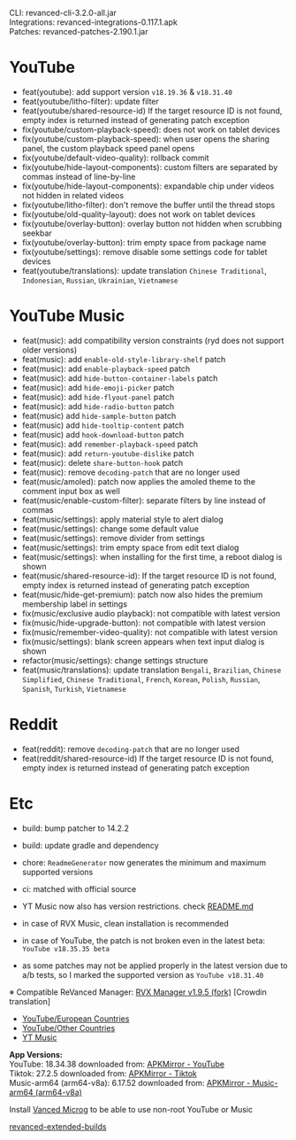 CLI: revanced-cli-3.2.0-all.jar  
Integrations: revanced-integrations-0.117.1.apk  
Patches: revanced-patches-2.190.1.jar  

YouTube
==
- feat(youtube): add support version `v18.19.36` & `v18.31.40`
- feat(youtube/litho-filter): update filter
- feat(youtube/shared-resource-id) If the target resource ID is not found, empty index is returned instead of generating patch exception
- fix(youtube/custom-playback-speed): does not work on tablet devices
- fix(youtube/custom-playback-speed): when user opens the sharing panel, the custom playback speed panel opens
- fix(youtube/default-video-quality): rollback commit
- fix(youtube/hide-layout-components): custom filters are separated by commas instead of line-by-line
- fix(youtube/hide-layout-components): expandable chip under videos not hidden in related videos
- fix(youtube/litho-filter): don't remove the buffer until the thread stops
- fix(youtube/old-quality-layout): does not work on tablet devices
- fix(youtube/overlay-button): overlay button not hidden when scrubbing seekbar
- fix(youtube/overlay-button): trim empty space from package name
- fix(youtube/settings): remove disable some settings code for tablet devices
- feat(youtube/translations): update translation
`Chinese Traditional`, `Indonesian`, `Russian`, `Ukrainian`, `Vietnamese`


YouTube Music
==
- feat(music): add compatibility version constraints (ryd does not support older versions)
- feat(music): add `enable-old-style-library-shelf` patch
- feat(music): add `enable-playback-speed` patch
- feat(music): add `hide-button-container-labels` patch
- feat(music): add `hide-emoji-picker` patch
- feat(music): add `hide-flyout-panel` patch
- feat(music): add `hide-radio-button` patch
- feat(music) add `hide-sample-button` patch
- feat(music) add `hide-tooltip-content` patch
- feat(music) add `hook-download-button` patch
- feat(music): add `remember-playback-speed` patch
- feat(music): add `return-youtube-dislike` patch
- feat(music): delete `share-button-hook` patch
- feat(music): remove `decoding-patch` that are no longer used
- feat(music/amoled): patch now applies the amoled theme to the comment input box as well
- feat(music/enable-custom-filter): separate filters by line instead of commas
- feat(music/settings): apply material style to alert dialog
- feat(music/settings): change some default value
- feat(music/settings): remove divider from settings
- feat(music/settings): trim empty space from edit text dialog
- feat(music/settings): when installing for the first time, a reboot dialog is shown
- feat(music/shared-resource-id): If the target resource ID is not found, empty index is returned instead of generating patch exception
- feat(music/hide-get-premium): patch now also hides the premium membership label in settings
- fix(music/exclusive audio playback): not compatible with latest version
- fix(music/hide-upgrade-button): not compatible with latest version
- fix(music/remember-video-quality): not compatible with latest version
- fix(music/settings): blank screen appears when text input dialog is shown
- refactor(music/settings): change settings structure
- feat(music/translations): update translation
`Bengali`, `Brazilian`, `Chinese Simplified`, `Chinese Traditional`, `French`, `Korean`, `Polish`, `Russian`, `Spanish`, `Turkish`, `Vietnamese`


Reddit
==
- feat(reddit): remove `decoding-patch` that are no longer used
- feat(reddit/shared-resource-id) If the target resource ID is not found, empty index is returned instead of generating patch exception


Etc
==
- build: bump patcher to 14.2.2
- build: update gradle and dependency
- chore: `ReadmeGenerator` now generates the minimum and maximum supported versions
- ci: matched with official source

- YT Music now also has version restrictions. check [README.md](https://github.com/inotia00/revanced-patches#-comgoogleandroidappsyoutubemusic)
- in case of RVX Music, clean installation is recommended
- in case of YouTube, the patch is not broken even in the latest beta: `YouTube v18.35.35 beta`
- as some patches may not be applied properly in the latest version due to a/b tests, so I marked the supported version as `YouTube v18.31.40`



※ Compatible ReVanced Manager: [RVX Manager v1.9.5 (fork)](https://github.com/inotia00/revanced-manager/releases/tag/v1.9.5)
[Crowdin translation]
- [YouTube/European Countries](https://crowdin.com/project/revancedextendedeu)
- [YouTube/Other Countries](https://crowdin.com/project/revancedextended)
- [YT Music](https://crowdin.com/project/revanced-music-extended)

  
**App Versions:**  
YouTube: 18.34.38
downloaded from: [APKMirror - YouTube](https://www.apkmirror.com/apk/google-inc/youtube/youtube-18-34-38-release/youtube-18-34-38-android-apk-download/)  
Tiktok: 27.2.5
downloaded from: [APKMirror - Tiktok](https://www.apkmirror.com/apk/tiktok-pte-ltd/tik-tok-including-musical-ly/tik-tok-including-musical-ly-27-2-5-release/tiktok-27-2-5-android-apk-download/)  
Music-arm64 (arm64-v8a): 6.17.52
downloaded from: [APKMirror - Music-arm64 (arm64-v8a)](https://www.apkmirror.com/apk/google-inc/youtube-music/youtube-music-6-17-52-release/youtube-music-6-17-52-android-apk-download/)  

Install [Vanced Microg](https://github.com/inotia00/VancedMicroG/releases) to be able to use non-root YouTube or Music  

[revanced-extended-builds](https://github.com/E85Addict/revanced-extended-builds)  
